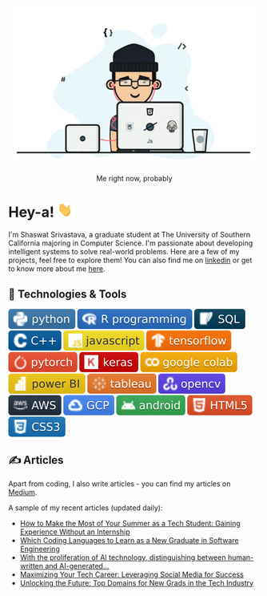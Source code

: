 <div align="center">
  <img src="https://github.com/shaas1704/shaas1704/blob/main/New/coffee%20fall.gif" alt="Header GIF">
  <p>Me right now, probably</p>
</div>

# Hey-a! <img src="https://github.com/shaas1704/shaas1704/blob/main/New/wave.gif" width="30px" height="30px" />

I'm Shaswat Srivastava, a graduate student at The University of Southern California majoring in Computer Science. I'm passionate about developing intelligent systems to solve real-world problems. Here are a few of my projects, feel free to explore them! You can also find me on [linkedin](https://www.linkedin.com/in/shaswatsrivastava/) or get to know more about me [here](https://shaas1704.github.io/).

## 🔧 Technologies & Tools
![](https://github.com/shaas1704/shaas1704/blob/main/New/badges/python-informational.svg)
![](https://github.com/shaas1704/shaas1704/blob/main/New/badges/R%20programming-informational.svg)
![](https://github.com/shaas1704/shaas1704/blob/main/New/badges/SQL-informational.svg)
![](https://github.com/shaas1704/shaas1704/blob/main/New/badges/C%2B%2B-informational.svg)
![](https://github.com/shaas1704/shaas1704/blob/main/New/badges/javascript-informational.svg)
![](https://github.com/shaas1704/shaas1704/blob/main/New/badges/tensorflow-informational.svg)
![](https://github.com/shaas1704/shaas1704/blob/main/New/badges/pytorch-informational.svg)
![](https://github.com/shaas1704/shaas1704/blob/main/New/badges/keras-informational.svg)
![](https://github.com/shaas1704/shaas1704/blob/main/New/badges/google%20colab-informational.svg)
![](https://github.com/shaas1704/shaas1704/blob/main/New/badges/power%20BI-informational.svg)
![](https://github.com/shaas1704/shaas1704/blob/main/New/badges/tableau-informational.svg)
![](https://github.com/shaas1704/shaas1704/blob/main/New/badges/opencv-informational.svg)
![](https://github.com/shaas1704/shaas1704/blob/main/New/badges/AWS-informational.svg)
![](https://github.com/shaas1704/shaas1704/blob/main/New/badges/GCP-informational.svg)
![](https://github.com/shaas1704/shaas1704/blob/main/New/badges/android-informational.svg)
![](https://github.com/shaas1704/shaas1704/blob/main/New/badges/HTML5-informational.svg)
![](https://github.com/shaas1704/shaas1704/blob/main/New/badges/CSS3-informational.svg)

## &#x270d; Articles

Apart from coding, I also write articles - you can find my articles on [Medium](https://medium.com/@shaswat.srivastava.404).

A sample of my recent articles (updated daily):

<!-- BLOG-POST-LIST:START -->

- [How to Make the Most of Your Summer as a Tech Student: Gaining Experience Without an Internship](https://medium.com/@shaswat.srivastava.404/how-to-make-the-most-of-your-summer-as-a-tech-student-gaining-experience-without-an-internship-0540de5c96c3?source=rss-6510cb770b22------2)
- [Which Coding Languages to Learn as a New Graduate in Software Engineering](https://medium.com/@shaswat.srivastava.404/which-coding-languages-to-learn-as-a-new-graduate-in-software-engineering-4d1ff2087da1?source=rss-6510cb770b22------2)
- [With the proliferation of AI technology, distinguishing between human-written and AI-generated…](https://medium.com/@shaswat.srivastava.404/with-the-proliferation-of-ai-technology-distinguishing-between-human-written-and-ai-generated-7243e667cf02?source=rss-6510cb770b22------2)
- [Maximizing Your Tech Career: Leveraging Social Media for Success](https://medium.com/@shaswat.srivastava.404/maximizing-your-tech-career-leveraging-social-media-for-success-4550945343ef?source=rss-6510cb770b22------2)
- [Unlocking the Future: Top Domains for New Grads in the Tech Industry](https://medium.com/@shaswat.srivastava.404/unlocking-the-future-top-domains-for-new-grads-in-the-tech-industry-7036d80fdf4f?source=rss-6510cb770b22------2)
<!-- BLOG-POST-LIST:END -->
